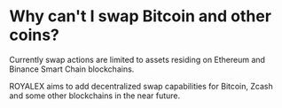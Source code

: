 # Why can't I swap Bitcoin and other coins?

Currently swap actions are limited to assets residing on Ethereum and Binance Smart Chain blockchains.

ROYALEX aims to add decentralized swap capabilities for Bitcoin, Zcash and some other blockchains in the near future.

